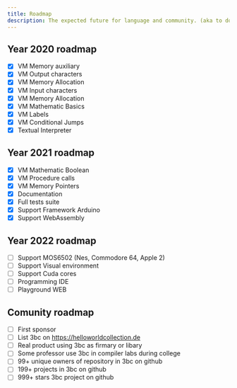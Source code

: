 ```yaml
---
title: Roadmap
description: The expected future for language and community. (aka to do list)
---
```


## Year 2020 roadmap

- [X] VM Memory auxiliary
- [X] VM Output characters
- [X] VM Memory Allocation
- [X] VM Input characters
- [X] VM Memory Allocation
- [X] VM Mathematic Basics
- [X] VM Labels
- [X] VM Conditional Jumps
- [X] Textual Interpreter

## Year 2021 roadmap

 - [X] VM Mathematic Boolean
 - [X] VM Procedure calls
 - [X] VM Memory Pointers
 - [X] Documentation
 - [X] Full tests suite
 - [X] Support Framework Arduino
 - [X] Support WebAssembly

## Year 2022 roadmap

 - [ ] Support MOS6502 (Nes, Commodore 64, Apple 2)
 - [ ] Support Visual environment
 - [ ] Support Cuda cores
 - [ ] Programming IDE
 - [ ] Playground WEB

## Comunity roadmap

 - [ ] First sponsor
 - [ ] List 3bc on <https://helloworldcollection.de>
 - [ ] Real product using 3bc as firmary or libary
 - [ ] Some professor use 3bc in compiler labs during college
 - [ ] 99+ unique owners of repository in 3bc on github
 - [ ] 199+ projects in 3bc on github
 - [ ] 999+ stars 3bc project on github
